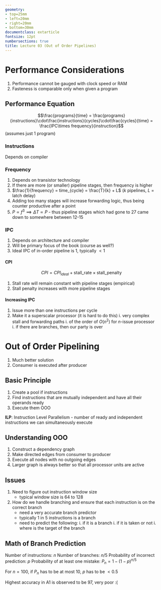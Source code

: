 ```yaml
---
geometry:
- top=25mm
- left=20mm
- right=20mm
- bottom=30mm
documentclass: extarticle
fontsize: 12pt
numbersections: true
title: Lecture 03 (Out of Order Pipelines)
--- 
```


# Performance Considerations
1. Performance cannot be gauged with clock speed or RAM
1. Fasteness is comparable only when given a program

## Performance Equation
$$\frac{programs}{time} = \frac{programs}{instructions}\cdot\frac{instructions}{cycles}\cdot\frac{cycles}{time} = \frac{IPC\times frequency}{instruction}$$
(assumes just 1 program)

### Instructions
Depends on compiler

### Frequency
1. Depends on transistor technology
1. If there are more (or smaller) pipeline stages, then frequency is higher
1. $\frac{1}{frequency} = time_{cycle} = \frac{T}{k} + L$ ($k$ pipelines, $L$ = latch delay)
1. Adding too many stages will increase forwarding logic, thus being counter productive after a point
1. $P \propto f^3 \implies \Delta T \propto P$ - thus pipeline stages which had gone to 27 came down to somewhere between 12-15

### IPC
1. Depends on architecture and compiler
1. Will be primary focus of the book (course as well?)
1. Ideal IPC of in-order pipeline is $1$, typically $< 1$

#### CPI
$$CPI = CPI_{ideal} + \text{stall\_rate} \times \text{stall\_penalty}$$

1. Stall rate will remain constant with pipeline stages (empirical)
1. Stall penalty increases with more pipeline stages

#### Increasing IPC
1. Issue more than one instructions per cycle
1. Make it a superscalar processor (it is hard to do this)
    i. very complex stall and forwarding paths
    i. of the order of $O(n^2)$ for $n$-issue processor
    i. if there are branches, then our party is over

# Out of Order Pipelining
1. Much better solution
1. Consumer is executed after producer

## Basic Principle
1. Create a pool if instructions
1. Find instructions that are mutually independent and have all their operands ready
1. Execute them OOO

**ILP**: Instruction Level Parallelism - number of ready and independent instructions we can simultaneously execute

## Understanding OOO
1. Construct a dependency graph
1. Make directed edges from consumer to producer
1. Execute all nodes with no outgoing edges
1. Larger graph is always better so that all processor units are active

## Issues
1. Need to figure out instruction window size
    - typical window size is 64 to 128
1. How do we handle branching and ensure that each instruction is on the correct branch
    - need a very accurate branch predictor
    - typically 1 in 5 instructions is a branch
    - need to predict the following:
        i. if it is a branch
        i. if it is taken or not
        i. where is the target of the branch

## Math of Branch Prediction
Number of instructions: $n$
Number of branches: $n/5$
Probability of incorrect prediction: $p$
Probability of at least one mistake: $P_n = 1 - (1 - p)^{n/5}$

For $n = 100$, if $P_n$ has to be at most $10%$, $p$ has to be $< 0.5%$

Highest accuracy in A1 is observed to be $97%$, very poor :(
